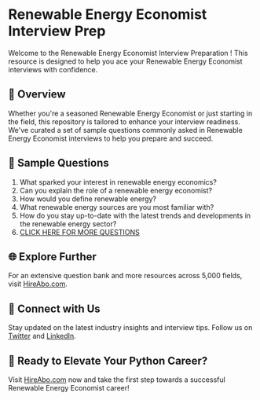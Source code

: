 # Renewable Energy Economist Interview Prep

Welcome to the Renewable Energy Economist Interview Preparation ! This resource is designed to help you ace your Renewable Energy Economist interviews with confidence.

## 🚀 Overview

Whether you're a seasoned Renewable Energy Economist or just starting in the field, this repository is tailored to enhance your interview readiness. We've curated a set of sample questions commonly asked in Renewable Energy Economist interviews to help you prepare and succeed.

## 📝 Sample Questions

1. What sparked your interest in renewable energy economics?
2. Can you explain the role of a renewable energy economist?
3. How would you define renewable energy?
4. What renewable energy sources are you most familiar with?
5. How do you stay up-to-date with the latest trends and developments in the renewable energy sector?
6. [CLICK HERE FOR MORE QUESTIONS](https://hireabo.com/job/20_0_27/Renewable%20Energy%20Economist)

## 🌐 Explore Further

For an extensive question bank and more resources across 5,000 fields, visit [HireAbo.com](https://www.hireabo.com).

## 📱 Connect with Us

Stay updated on the latest industry insights and interview tips. Follow us on [Twitter](https://twitter.com/hireabo) and [LinkedIn](https://www.linkedin.com/in/hire-abo-3609972a8/).

## 🚀 Ready to Elevate Your Python Career?

Visit [HireAbo.com](https://www.hireabo.com) now and take the first step towards a successful Renewable Energy Economist career!